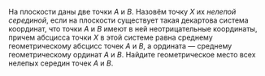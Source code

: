 На плоскости даны две точки $A$ и $B$. Назовём точку $X$ их
<i>нелепой серединой</i>, если на плоскости существует такая
декартова система координат, что точки $A$ и $B$ имеют в ней
неотрицательные координаты, причем абсцисса точки $X$
в этой системе равна среднему геометрическому абсцисс точек
$A$ и $B$, а ордината — среднему геометрическому ординат
$A$ и $B$. Найдите геометрическое место всех нелепых середин точек $A$ и $B$.